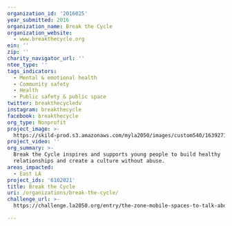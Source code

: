```yaml
---
organization_id: '2016025'
year_submitted: 2016
organization_name: Break the Cycle
organization_website:
  - www.breakthecycle.org
ein: ''
zip: ''
charity_navigator_url: ''
ntee_type: ''
tags_indicators:
  - Mental & emotional health
  - Community safety
  - Health
  - Public safety & public space
twitter: breakthecycledv
instagram: breakthecycle
facebook: breakthecycle
org_type: Nonprofit
project_image: >-
  https://skild-prod.s3.amazonaws.com/myla2050/images/custom540/1639271165741-team90.JPG
project_video: ''
org_summary: >-
  Break the Cycle inspires and supports young people to build healthy
  relationships and create a culture without abuse.
areas_impacted:
  - East LA
project_ids: '6102021'
title: Break the Cycle
uri: /organizations/break-the-cycle/
challenge_url: >-
  https://challenge.la2050.org/entry/the-zone-mobile-spaces-to-talk-about-healthy-relationships

---
```

